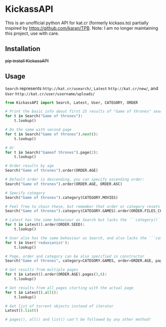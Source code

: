 KickassAPI
==========
This is an unofficial python API for kat.cr (formerly kickass.to) partially inspired by https://github.com/karan/TPB.
Note: I am no longer maintaining this project, use with care.


Installation
-----------

~~pip install KickassAPI~~

Usage
-----

```Search``` represents ```http://kat.cr/usearch/```, ```Latest``` ```http://kat.cr/new/```, and ```User``` ```http://kat.cr/user/username/uploads/```

```python
from KickassAPI import Search, Latest, User, CATEGORY, ORDER

# Print the basic info about first 25 results of "Game of thrones" search
for t in Search("Game of thrones"):
    t.lookup()

# Do the same with second page
for t in Search("Game of thrones").next():
    t.lookup()

# Or
for t in Search("Gameof thrones").page(2):
    t.lookup()

# Order results by age
Search("Game of thrones").order(ORDER.AGE)

# Default order is descending, you can specify ascending order:
Search("Game of thrones").order(ORDER.AGE, ORDER.ASC)

# Specify category
Search("Game of thrones").category(CATEGORY.MOVIES)

# Feel free to chain these, but remember that order or category resets page to 1
Search("Game of thrones").category(CATEGORY.GAMES).order(ORDER.FILES_COUNT).next()

# Latest has the same behaviour as Search but lacks the ```category()``` method and has no query string
for t in Latest().order(ORDER.SEED):
    t.lookup()

# User also has the same behaviour as Search, and also lacks the ```category()``` method, but takes a username in place of a query string
for t in User('reduxionist'):
    t.lookup()

# Page, order and category can be also specified in constructor
Search("Game of thrones", category=CATEGORY.GAMES, order=ORDER.AGE, page=5)

# Get results from multiple pages
for t in Latest().order(ORDER.AGE).pages(3,6):
    t.lookup()

# Get results from all pages starting with the actual page
for t in Latest().all():
    t.lookup()

# Get list of torrent objects instead of iterator
Latest().list()

# pages(), all() and list() can't be followed by any other method!

```
